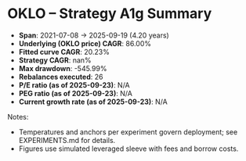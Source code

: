 # OKLO – Strategy A1g Summary

- **Span**: 2021-07-08 → 2025-09-19 (4.20 years)
- **Underlying (OKLO price) CAGR**: 86.00%
- **Fitted curve CAGR**: 20.23%
- **Strategy CAGR**: nan%
- **Max drawdown**: -545.99%
- **Rebalances executed**: 26
- **P/E ratio (as of 2025-09-23)**: N/A
- **PEG ratio (as of 2025-09-23)**: N/A
- **Current growth rate (as of 2025-09-23)**: N/A

Notes:

- Temperatures and anchors per experiment govern deployment; see EXPERIMENTS.md for details.
- Figures use simulated leveraged sleeve with fees and borrow costs.
